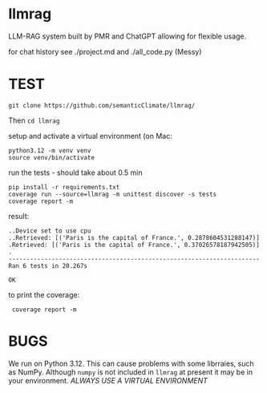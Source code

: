 # llmrag

LLM-RAG system built by PMR and ChatGPT allowing for flexible usage.

for chat history see 
./project.md and ./all_code.py (Messy)

# TEST
```
git clone https://github.com/semanticClimate/llmrag/
```
Then
```cd llmrag```

setup and activate a virtual environment
(on Mac:
```
python3.12 -m venv venv
source venv/bin/activate
```
run the tests - should take about 0.5 min
```
pip install -r requirements.txt
coverage run --source=llmrag -m unittest discover -s tests
coverage report -m
```

result:
```
..Device set to use cpu
..Retrieved: [('Paris is the capital of France.', 0.2878604531288147)]
.Retrieved: [('Paris is the capital of France.', 0.37026578187942505)]
.
----------------------------------------------------------------------
Ran 6 tests in 20.267s

OK
```

to print the coverage:

```
 coverage report -m
```

# BUGS

We run on Python 3.12. This can cause problems with some librraies, such as NumPy. Although `numpy` is not included in `llmrag` at present it may be in your environment. *ALWAYS USE A VIRTUAL ENVIRONMENT*

